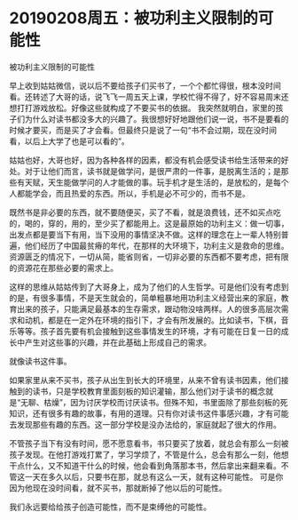 # 20190208周五：被功利主义限制的可能性

被功利主义限制的可能性

早上收到姑姑微信，说以后不要给孩子们买书了，一个个都忙得很，根本没时间看。还转述了大哥的话，说飞飞一周五天上课，学校忙得不得了，好不容易周末还想打打游戏放松。好像这些就构成了不要买书的依据。 我突然就明白，家里的孩子们为什么对读书都没多大的兴趣了。我很想好好地跟他们说一说，书不是要看的时候才要买，而是买了才会看。但最终只是说了一句“书不会过期，现在没时间看，以后上大学了也是可以看的”。

姑姑也好，大哥也好，因为各种各样的因素，都没有机会感受读书给生活带来的好处。对于让他们而言，读书就是做学问，是很严肃的一件事，是脱离生活的；是那些有天赋，天生能做学问的人才能做的事。玩手机才是生活的，是放松的，是每个人都能学会，而且热爱的东西。所以，手机是必不可少的，而书不是。

既然书是非必要的东西，就不要随便买，买了不看，就是浪费钱，还不如买点吃的，喝的，穿的，用的，至少买了都能用上。这是最原始的功利主义：做一切事，出发点都是要当下有用，当下没用的事情坚决不做。这样的理念在上一辈人特别普遍，他们经历了中国最贫瘠的年代，在那样的大环境下，功利主义是救命的思维。资源匮乏的情况下，一切从简，能省则省，一切非必要的东西都不要考虑，把有限的资源花在那些必要的需求上。

这样的思维从姑姑传到了大哥身上，成为了他们的人生哲学。可是他们没有考虑到的是，有很多事情，不是天生就会的，简单粗暴地用功利主义经营出来的家庭，教育出来的孩子，只能满足最基本的生存需求，跟动物没啥两样。人的很多高层次需求和动机，都是在一定外在环境的指引下，才会有所发展的。比如读书，下棋，音乐等等。孩子首先要有机会接触到这些事情发生的环境，才有可能在日复一日的成长中产生对这些事的兴趣，并在此基础上形成自己的需求。

就像读书这件事。

如果家里从来不买书，孩子从出生到长大的环境里，从来不曾有读书因素，他们接触到的读书，只是学校教育里面刻板的知识灌输，那么他们对于读书的概念就是“无聊、枯燥”，因为讨厌学校而讨厌读书。但殊不知，书里面除了那些刻板的死知识，还有很多有趣的故事，有用的道理。只有你对读书这件事感兴趣，才有可能去发现那些有趣的东西。这一部分学校是没办法给的，家庭就起了很大的作用。

不管孩子当下有没有时间，愿不愿意看书，书只要买了放着，就总会有那么一刻被孩子发现。在他打游戏打累了，学习学烦了，不管是什么，总会有那么一刻，他想干点什么，又不知道干什么的时候，他会看到角落那本书，然后拿出来翻来看。不管这一天在多久以后，只要书在那，就总有这么一天，就有这种可能性。 可是你因为他现在没时间看，就不买书，那就断掉了他以后的可能性。

我们永远要给给孩子创造可能性，而不是束缚他的可能性。